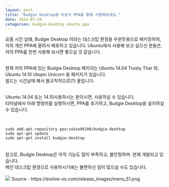 ```yaml
---
layout: post
title: "Budgie Desktop을 비공식 PPA를 통해 사용해보세요."
date: 2014-07-29
categories: budgie-desktop ubuntu ppa
---
```


요즘 시간 날떄, Budgie Desktop 이라는 데스크탑 환경을 우분투용으로 패키징하여,<br>
저의 개인 PPA에 올려서 배포하고 있습니다. Ubuntu에서 사용해 보고 싶으신 분들은,<br>
저의 PPA를 한번 사용해 보시면 좋으실 것 같습니다.<br><br>

현재 저의 PPA에 있는 Budgie Desktop 패키지는 Ubuntu 14.04 Trusty Thar 와,<br>
Ubuntu 14.10 Utopic Unicorn 용 패키지가 있습니다.<br>
빌드는 시간날때 해서 불규칙적으로(?) 올립니다.<br><br>

Ubuntu 14.04 또는 14.10사용하시는 분이시면, 사용하실 수 있습니다.<br>
터미널에서 아래 명령어를 실행하시면, PPA를 추가하고, Budgie Desktop을 설치하실 수 있습니다.<br><br>

<code>
sudo add-apt-repository ppa:sukso96100/budgie-desktop
sudo apt-get update
sudo apt-get install budgie-desktop
</code><br><br>
참고로, Budgie Desktop은 아직 기능도 많이 부족하고, 불안정하며. 현재 개발되고 있습니다.<br>
메인 데스크탑 환경으로 사용하시기에는 불편하신 점이 많으실 수도 있습니다.<br><br>

<img class="image-wrapper" src="{{ site.url }}/resources/menu_51.png">
Source - https://evolve-os.com/release_images/menu_51.png

